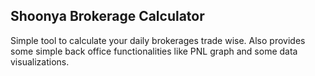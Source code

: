 ## Shoonya Brokerage Calculator

Simple tool to calculate your daily brokerages trade wise. Also provides some simple back office functionalities like PNL graph and some data visualizations.